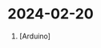 # 2024-02-20

1. [](https://github.comundefined "Example file to blink the LED on an Arduino") [Arduino]
